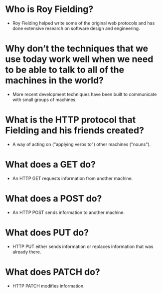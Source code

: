 # Who is Roy Fielding? 
- Roy Fielding helped write some of the original web protocols and has done extensive research on software design and engineering.
# Why don’t the techniques that we use today work well when we need to be able to talk to all of the machines in the world? 
- More recent development techniques have been built to communicate with small groups of machines.
# What is the HTTP protocol that Fielding and his friends created?
- A way of acting on ("applying verbs to") other machines ("nouns").
# What does a GET do? 
- An HTTP GET requests information from another machine.
# What does a POST do? 
- An HTTP POST sends information to another machine.
# What does PUT do? 
- HTTP PUT either sends information or replaces information that was already there.
# What does PATCH do?
-  HTTP PATCH modifies information.